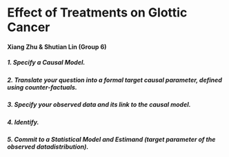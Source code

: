 # Effect of Treatments on Glottic Cancer

#### Xiang Zhu & Shutian Lin (Group 6)

##### 1. Specify a Causal Model.



##### 2. Translate your question into a formal target causal parameter, defined using counter-factuals.



##### 3. Specify your observed data and its link to the causal model.



##### 4. Identify.



##### 5. Commit to a Statistical Model and Estimand (target parameter of the observed datadistribution).



